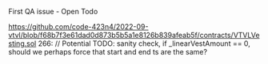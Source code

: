 First QA issue - Open Todo

https://github.com/code-423n4/2022-09-vtvl/blob/f68b7f3e61dad0d873b5b5a1e8126b839afeab5f/contracts/VTVLVesting.sol
266: // Potential TODO: sanity check, if _linearVestAmount == 0, should we perhaps force that start and end ts are the same?
